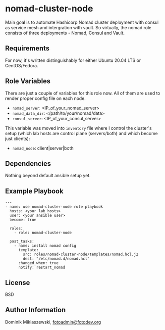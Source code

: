 nomad-cluster-node
==================

Main goal is to automate Hashicorp Nomad cluster deployment with consul as service mesh and intergration with vault. So virtually, the nomad role consists of three deployments - Nomad, Consul and Vault. 

Requirements
------------

For now, it's written distinguishably for either Ubuntu 20.04 LTS or CentOS/Fedora.

Role Variables
--------------

There are just a couple of variables for this role now. All of them are used to render proper config file on each node.

- `nomad_server`: <IP_of_your_nomad_server>
- `nomad_data_dir`: </path/to/your/nomad/data>
- `consul_server`: <IP_of_your_consul_server>

This variable was moved into `inventory` file where I control the cluster's setup (which lab hosts are control plane (servers/both) and which become just clients):
- `nomad_node`: client|server|both  

Dependencies
------------
Nothing beyond default ansible setup yet.


Example Playbook
----------------

```    
---
- name: use nomad-cluster-node role playbook
  hosts: <your lab hosts>
  user: <your ansible user>
  become: true

  roles:
    - role: nomad-cluster-node

  post_tasks:
    - name: install nomad config
      template:
        src: roles/nomad-cluster-node/templates/nomad.hcl.j2
        dest: "/etc/nomad.d/nomad.hcl"
      changed_when: true
      notify: restart_nomad
```

License
-------

BSD

Author Information
------------------

Dominik Miklaszewski, fotoadmin@fotodev.org

